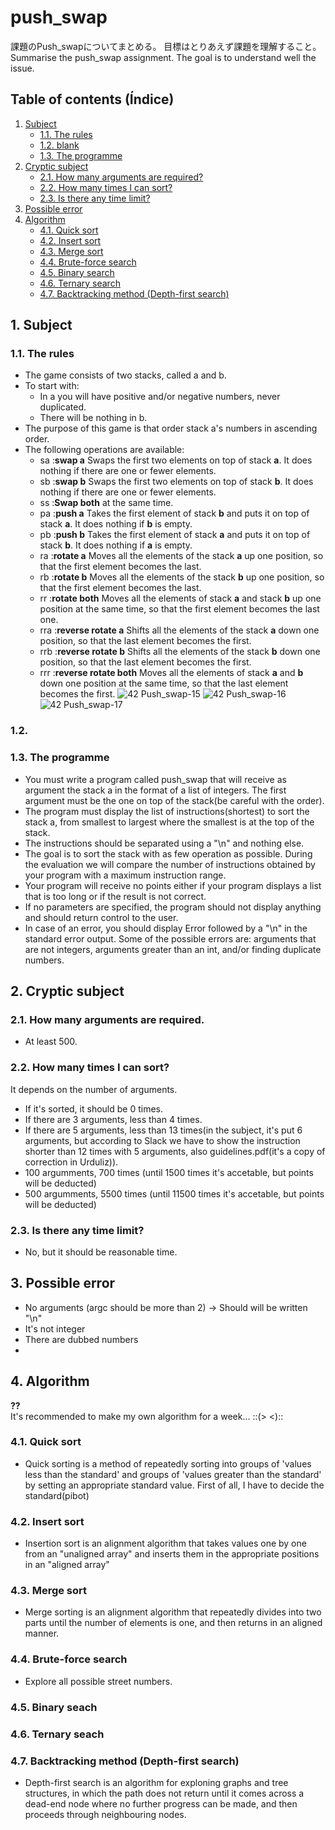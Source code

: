 # push_swap
課題のPush_swapについてまとめる。
目標はとりあえず課題を理解すること。
Summarise the push_swap assignment.
The goal is to understand well the issue.

## Table of contents (Índice)
1. [Subject](#1-subject)
    - [1.1. The rules](#11-the-rules)
    - [1.2. blank](#12-blank)
    - [1.3. The programme](#13-the-programme)
2. [Cryptic subject](#2-cryptic-subject)
    - [2.1. How many arguments are required?](#21-how-many-arguments-are-required)
    - [2.2. How many times I can sort?](#22-how-many-times-i-can-sort)
    - [2.3. Is there any time limit?](#23-is-there-any-time-limit)
3. [Possible error](#3-possible-error)
4. [Algorithm](#4-algorithm)
    - [4.1. Quick sort](#41-quick-sort)
    - [4.2. Insert sort](#42-insert-sort)
    - [4.3. Merge sort](#43-merge-sort)
    - [4.4. Brute-force search](#44-brute-force-search)
    - [4.5. Binary search](#45-binary-search)
    - [4.6. Ternary search](#46-ternary-search)
    - [4.7. Backtracking method (Depth-first search)](#47-backtracking-method-depth-first-search)      

## 1. Subject
### 1.1. The rules
- The game consists of two stacks, called a and b.
- To start with:
    - In a you will have positive and/or negative numbers, never duplicated.
    - There will be nothing in b.
- The purpose of this game is that order stack a's numbers in ascending order.
- The following operations are available:
    - sa :**swap a** Swaps the first two elements on top of stack **a**. It does nothing if there are one or fewer elements.
    - sb :**swap b** Swaps the first two elements on top of stack **b**. It does nothing if there are one or fewer elements.
    - ss :**Swap both** at the same time.
    - pa :**push a** Takes the first element of stack **b** and puts it on top of stack **a**. It does nothing if **b** is empty.
    - pb :**push b** Takes the first element of stack **a** and puts it on top of stack **b**. It does nothing if **a** is empty.
    - ra :**rotate a** Moves all the elements of the stack **a** up one position, so that the first element becomes the last.
    - rb :**rotate b** Moves all the elements of the stack **b** up one position, so that the first element becomes the last.
    - rr :**rotate both** Moves all the elements of stack **a** and stack **b** up one position at the same time, so that the first element becomes the last one.
    - rra :**reverse rotate a** Shifts all the elements of the stack **a** down one position, so that the last element becomes the first.
    - rrb :**reverse rotate b** Shifts all the elements of the stack **b** down one position, so that the last element becomes the first.
    - rrr :**reverse rotate both** Moves all the elements of stack **a** and **b** down one position at the same time, so that the last element becomes the first.
    ![42 Push_swap-15](https://user-images.githubusercontent.com/119419194/217055325-aa2a728e-9a83-4ad5-8ae9-129ca5459d2f.jpg)
    ![42 Push_swap-16](https://user-images.githubusercontent.com/119419194/217055394-9670ef55-5b93-489b-82b8-ce6862a5a2e9.jpg)
    ![42 Push_swap-17](https://user-images.githubusercontent.com/119419194/217055484-5345209b-93f0-4be4-9387-709debf892bb.jpg)

### 1.2. 
### 1.3. The programme
- You must write a program called push_swap that will receive as argument the stack a in the format of a list of integers. The first argument must be the one on top of the stack(be careful with the order).
- The program must display the list of instructions(shortest)
to sort the stack a, from smallest to largest where the smallest is at the top of the stack.
- The instructions should be separated using a "\n" and nothing else.
- The goal is to sort the stack with as few operation as possible. During the evaluation we will compare the number of instructions obtained by your program with a maximum instruction range.
- Your program will receive no points either if your program displays a list that is too long or if the result is not correct.
- If no parameters are specified, the program should not display anything and should return control to the user.
- In case of an error, you should display Error followed by a "\n" in the standard error output. Some of the possible errors are: arguments that are not integers, arguments greater than an int, and/or finding duplicate numbers.

## 2. Cryptic subject
### 2.1. How many arguments are required.
- At least 500.
### 2.2. How many times I can sort?
It depends on the number of arguments.
- If it's sorted, it should be 0 times.
- If there are 3 arguments, less than 4 times.
- If there are 5 arguments, less than 13 times(in the subject, it's put 6 arguments, but according to Slack we have to show the instruction shorter than 12 times with 5 arguments, also guidelines.pdf(it's a copy of correction in Urduliz)).
- 100 argumments, 700 times (until 1500 times it's accetable, but points will be deducted)
- 500 argumments, 5500 times (until 11500 times it's accetable, but points will be deducted)
### 2.3. Is there any time limit?
- No, but it should be reasonable time.

## 3. Possible error
- No arguments (argc should be more than 2) -> Should will be written "\n"
- It's not integer
- There are dubbed numbers
- 
## 4. Algorithm
**??**  
It's recommended to make my own algorithm for a week... ::(> <)::  
<!-- If the arguments are less than 7, use Brute-force search, and then for arguments more than 6 use quick sort? -->
### 4.1. Quick sort
- Quick sorting is a method of repeatedly sorting into groups of 'values less than the standard' and groups of 'values greater than the standard' by setting an appropriate standard value. First of all, I have to decide the standard(pibot)  
### 4.2. Insert sort
- Insertion sort is an alignment algorithm that takes values one by one from an "unaligned array" and inserts them in the appropriate positions in an "aligned array"
### 4.3. Merge sort
- Merge sorting is an alignment algorithm that repeatedly divides into two parts until the number of elements is one, and then returns in an aligned manner.
### 4.4. Brute-force search
- Explore all possible street numbers.
### 4.5. Binary seach
### 4.6. Ternary seach
### 4.7. Backtracking method (Depth-first search)
- Depth-first search is an algorithm for exploning graphs and tree structures, in which the path does not return until it comes across a dead-end node where no further progress can be made, and then proceeds through neighbouring nodes.


